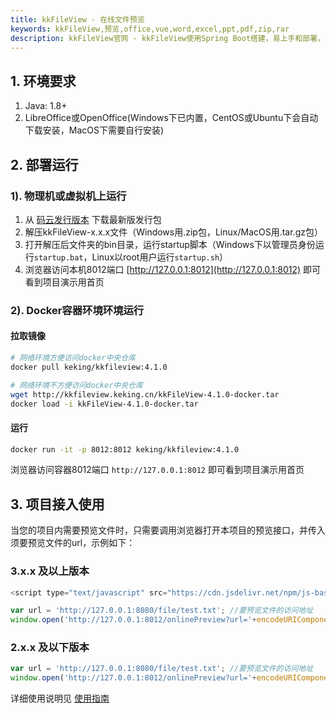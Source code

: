 ```yaml
---
title: kkFileView - 在线文件预览
keywords: kkFileView,预览,office,vue,word,excel,ppt,pdf,zip,rar
description: kkFileView官网 - kkFileView使用Spring Boot搭建，易上手和部署，基本支持主流办公文档的在线预览，如doc,docx,Excel,pdf,txt,zip,rar,图片等等
---
```

## 1. 环境要求

1. Java: 1.8+
2. LibreOffice或OpenOffice(Windows下已内置，CentOS或Ubuntu下会自动下载安装，MacOS下需要自行安装)

## 2. 部署运行

### 1). 物理机或虚拟机上运行

1. 从 [码云发行版本](https://gitee.com/kekingcn/file-online-preview/releases) 下载最新版发行包
2. 解压kkFileView-x.x.x文件（Windows用.zip包，Linux/MacOS用.tar.gz包）
3. 打开解压后文件夹的bin目录，运行startup脚本（Windows下以管理员身份运行`startup.bat`，Linux以root用户运行`startup.sh`）
4. 浏览器访问本机8012端口 [http://127.0.0.1:8012](http://127.0.0.1:8012) 即可看到项目演示用首页

### 2). Docker容器环境环境运行

#### 拉取镜像

```bash
# 网络环境方便访问docker中央仓库
docker pull keking/kkfileview:4.1.0

# 网络环境不方便访问docker中央仓库
wget http://kkfileview.keking.cn/kkFileView-4.1.0-docker.tar
docker load -i kkFileView-4.1.0-docker.tar
```

#### 运行

```bash
docker run -it -p 8012:8012 keking/kkfileview:4.1.0
```

浏览器访问容器8012端口 `http://127.0.0.1:8012` 即可看到项目演示用首页

## 3. 项目接入使用

当您的项目内需要预览文件时，只需要调用浏览器打开本项目的预览接口，并传入须要预览文件的url，示例如下：

### 3.x.x 及以上版本  

```javascript
<script type="text/javascript" src="https://cdn.jsdelivr.net/npm/js-base64@3.6.0/base64.min.js"></script>

var url = 'http://127.0.0.1:8080/file/test.txt'; //要预览文件的访问地址
window.open('http://127.0.0.1:8012/onlinePreview?url='+encodeURIComponent(Base64.encode(previewUrl)));
```

### 2.x.x 及以下版本  

```javascript
var url = 'http://127.0.0.1:8080/file/test.txt'; //要预览文件的访问地址
window.open('http://127.0.0.1:8012/onlinePreview?url='+encodeURIComponent(previewUrl));
```

详细使用说明见 [使用指南](https://kkfileview.keking.cn/zh-cn/docs/usage.html)
